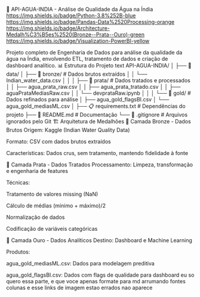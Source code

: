 🌊 API-AGUA-INDIA - Análise de Qualidade da Água na Índia
https://img.shields.io/badge/Python-3.8%252B-blue
https://img.shields.io/badge/Pandas-Data%2520Processing-orange
https://img.shields.io/badge/Architecture-Medalh%C3%B5es%2520(Bronze--Prata--Ouro)-green
https://img.shields.io/badge/Visualization-PowerBI-yellow

Projeto completo de Engenharia de Dados para análise da qualidade da água na Índia, envolvendo ETL, tratamento de dados e criação de dashboard analítico.
📊 Estrutura do Projeto
text
API-AGUA-INDIA/
│
├── 📁 data/
│   ├── 📁 bronze/              # Dados brutos extraídos
│   │   └── Indian_water_data.csv
│   │
│   ├── 📁 prata/               # Dados tratados e processados
│   │   ├── agua_prata_raw.csv
│   │   ├── agua_prata_tratado.csv
│   │   ├── aguaPrataMediasRaw.csv
│   │   └── devprataRaw.ipynb
│   │
│   └── 📁 gold/                # Dados refinados para análise
│       ├── agua_gold_flagsBI.csv
│       └── agua_gold_mediasML.csv
│
├── 📋 requirements.txt         # Dependências do projeto
├── 📖 README.md               # Documentação
└── 🐍 .gitignore              # Arquivos ignorados pelo Git
🏗️ Arquitetura de Medalhões
🥉 Camada Bronze - Dados Brutos
Origem: Kaggle (Indian Water Quality Data)

Formato: CSV com dados brutos extraídos

Características: Dados crus, sem tratamento, mantendo fidelidade à fonte

🥈 Camada Prata - Dados Tratados
Processamento: Limpeza, transformação e engenharia de features

Técnicas:

Tratamento de valores missing (NaN)

Cálculo de médias (mínimo + máximo)/2

Normalização de dados

Codificação de variáveis categóricas

🥇 Camada Ouro - Dados Analíticos
Destino: Dashboard e Machine Learning

Produtos:

agua_gold_mediasML.csv: Dados para modelagem preditiva

agua_gold_flagsBI.csv: Dados com flags de qualidade para dashboard
eu so quero essa parte, e que voce apenas formate para md arrumando fontes colunas e esse links de imagem estao errados nao aparece
